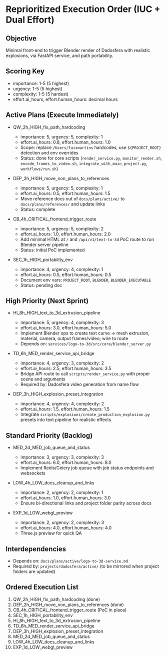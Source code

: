 # Reprioritized Execution Order (IUC + Dual Effort)

## Objective
Minimal front-end to trigger Blender render of Dadosfera with realistic explosions, via FastAPI service, and path portability.

## Scoring Key
- importance: 1-5 (5 highest)
- urgency: 1-5 (5 highest)
- complexity: 1-5 (5 hardest)
- effort.ai_hours, effort.human_hours: decimal hours

## Active Plans (Execute Immediately)
- QW_2h_HIGH_fix_path_hardcoding
  - importance: 5, urgency: 5, complexity: 1
  - effort.ai_hours: 0.8, effort.human_hours: 1.0
  - Scope: replace `/Users/luismartins` hardcodes; use `${PROJECT_ROOT}` detection and env overrides
  - Status: done for core scripts (`render_service.py`, `monitor_render.sh`, `encode_frames_to_video.sh`, `integrate_with_main_project.py`, `workflows/run.sh`)

- DEP_2h_HIGH_move_non_plans_to_references
  - importance: 5, urgency: 5, complexity: 1
  - effort.ai_hours: 0.5, effort.human_hours: 1.5
  - Move reference docs out of `docs/plans/active/` to `docs/plans/references/` and update links
  - Status: complete

- CB_4h_CRITICAL_frontend_trigger_route
  - importance: 5, urgency: 5, complexity: 2
  - effort.ai_hours: 1.0, effort.human_hours: 2.0
  - Add minimal HTML at `/` and `/api/v1/text-to-3d` PoC route to run Blender server pipeline
  - Status: initial PoC implemented

- SEC_1h_HIGH_portability_env
  - importance: 4, urgency: 4, complexity: 1
  - effort.ai_hours: 0.5, effort.human_hours: 0.5
  - Document env vars: `PROJECT_ROOT`, `BLENDER`, `BLENDER_EXECUTABLE`
  - Status: pending doc

## High Priority (Next Sprint)
- HI_8h_HIGH_text_to_3d_extrusion_pipeline
  - importance: 5, urgency: 4, complexity: 3
  - effort.ai_hours: 3.0, effort.human_hours: 5.0
  - Implement Blender ops to create text curve → mesh extrusion, material, camera, output frames/video; wire to route
  - Depends on: `services/logo-to-3d/src/core/blender_server.py`

- TD_6h_MED_render_service_api_bridge
  - importance: 4, urgency: 3, complexity: 2
  - effort.ai_hours: 2.5, effort.human_hours: 3.5
  - Bridge API route to call `scripts/render_service.py` with proper scene and arguments
  - Required by: Dadosfera video generation from name flow

- DEP_3h_HIGH_explosion_preset_integration
  - importance: 4, urgency: 4, complexity: 2
  - effort.ai_hours: 1.5, effort.human_hours: 1.5
  - Integrate `scripts/explosions/create_production_explosion.py` presets into text pipeline for realistic effects

## Standard Priority (Backlog)
- MED_2d_MED_job_queue_and_status
  - importance: 3, urgency: 3, complexity: 3
  - effort.ai_hours: 6.0, effort.human_hours: 8.0
  - Implement Redis/Celery job queue with job status endpoints and websockets

- LOW_4h_LOW_docs_cleanup_and_links
  - importance: 2, urgency: 2, complexity: 1
  - effort.ai_hours: 1.0, effort.human_hours: 3.0
  - Ensure bi-directional links and project folder parity across docs

- EXP_1d_LOW_webgl_preview
  - importance: 2, urgency: 2, complexity: 3
  - effort.ai_hours: 4.0, effort.human_hours: 4.0
  - Three.js preview for quick QA

## Interdependencies
- Depends on: `docs/plans/active/logo-to-3d-service.md`
- Required by: `projects/dadosfera/active/` (to be mirrored when project folders are updated)

## Ordered Execution List
1. QW_2h_HIGH_fix_path_hardcoding (done)
2. DEP_2h_HIGH_move_non_plans_to_references (done)
3. CB_4h_CRITICAL_frontend_trigger_route (PoC in place)
4. SEC_1h_HIGH_portability_env
5. HI_8h_HIGH_text_to_3d_extrusion_pipeline
6. TD_6h_MED_render_service_api_bridge
7. DEP_3h_HIGH_explosion_preset_integration
8. MED_2d_MED_job_queue_and_status
9. LOW_4h_LOW_docs_cleanup_and_links
10. EXP_1d_LOW_webgl_preview
